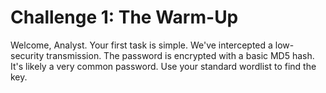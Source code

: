
# Challenge 1: The Warm-Up

Welcome, Analyst. Your first task is simple. We've intercepted a low-security transmission. The password is encrypted with a basic MD5 hash. It's likely a very common password. Use your standard wordlist to find the key.

